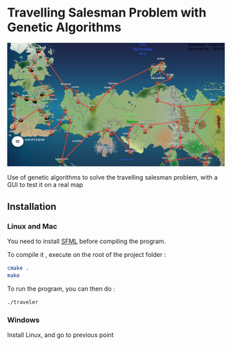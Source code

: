 # Travelling Salesman Problem with Genetic Algorithms

![Screenshot of the solution on 1000 points](/images/capture.png)

Use of genetic algorithms to solve the travelling salesman problem, with a GUI to test it on a real map

## Installation

### Linux and Mac

You need to install [SFML](https://www.sfml-dev.org/tutorials/2.4/start-linux-fr.php) before compiling the program.

To compile it , execute on the root of the project folder :
```bash
cmake .
make
```

To run the program, you can then do :
```bash
./traveler
```

### Windows

Install Linux, and go to previous point
